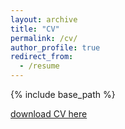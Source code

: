 ```yaml
---
layout: archive
title: "CV"
permalink: /cv/
author_profile: true
redirect_from:
  - /resume
---
```


{% include base_path %}

[download CV here]((/files/DONGMIAO_ZHANG_CV_14072020.pdf))
